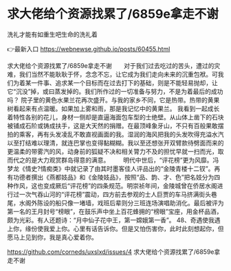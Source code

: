 # 求大佬给个资源找累了/6859e拿走不谢
洗礼才能有如重生吧生命的洗礼着

👉最新入口 https://webnewse.github.io/posts/60455.html

求大佬给个资源找累了/6859e拿走不谢　　对于我们过去吃过的苦头，遭过的灾难，我们当然不能耿耿于怀，念念不忘，让它成为我们走向未来的沉重包袱。可我们为着某一件事、追求某一个目标而在过去打下的基础，则是不能轻易抛却，让它“沉没”掉，或曰蒸发掉的。我们所作过的一切准备与努力，不是为着最后的成功吗？
院子里的黄色水果兰花再次盛开。与我的家乡不同，它是热带。热带的黄果树看起来有点温暖。如果加上雾和雨，那是我记忆中的黄果兰。
我看到一起成长着特性各别的花儿，身材一侧却是直逼海面包车型的士绝壁。从山体上凿下的石块被铺成石阶或铸成扶手，这是大天然的捐赠。在最顶峰象牙山，不只有百般果敢摆拍的乘客，再有头发凌乱不敢直视画面的我。湿润的海风把我的头发吹得充溢水汽以至打结难以理清，就连巴掌也变得黏糊糊。我以至还想张开双臂款待劈面而来的更温柔的带雾汽的风，动身前的狐疑不决和相关膂力不及的担忧早就一扫而光，取而代之的是大力观赏群岛得意的满意。
　　明代中世后，“评花榜”更为风靡。冯梦龙《情史?情痴类》中就记录了由其时墨客佳人评品出的“金陵青楼十二钗”。再有功德者撰出《燕都妓品》和《金陵妓品》，按照“品、韵、才、色”把名妓分为四种作风，这也变成厥后“评花榜”的四条规范。明崇祯年间，金陵城曾在侨居水阁进行过一次气吞山河的“评花榜”震动，四方前去参观的士人巨贾的车马挤满街头巷尾，水阁外陈设的船只像一堵墙，戏班后辈则分三班连场演唱助消化。最后被评为第一名的王月封号“榜眼”，在鼓乐声中坐上百花蜂拥的“榜眼”宝座，用金杯品酒，颇为光彩。有人还题诗：“月中仙子花中王，第一嫦娥第一香”。
	48、奇遇使我遇上你，缘份使我爱上你。心里有话告诉你。但是又怕伤害你，此时此刻想起你，但愿马上见到你，我是真心爱着你。

https://github.com/corneds/uxslxd/issues/4
求大佬给个资源找累了/6859e拿走不谢

